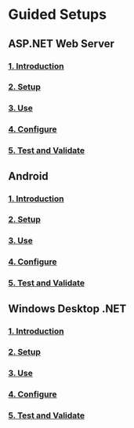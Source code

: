 # Guided Setups
## ASP.NET Web Server
### [1. Introduction](active-directory-serversidewebapp-aspnetwebappowin-intro.md)
### [2. Setup](active-directory-serversidewebapp-aspnetwebappowin-setup.md)
### [3. Use](active-directory-serversidewebapp-aspnetwebappowin-use.md)
### [4. Configure](active-directory-serversidewebapp-aspnetwebappowin-configure.md)
### [5. Test and Validate](active-directory-serversidewebapp-aspnetwebappowin-test.md)
## Android
### [1. Introduction](active-directory-mobileanddesktopapp-android-intro.md)
### [2. Setup](active-directory-mobileanddesktopapp-android-setup.md)
### [3. Use](active-directory-mobileanddesktopapp-android-use.md)
### [4. Configure](active-directory-mobileanddesktopapp-android-configure.md)
### [5. Test and Validate](active-directory-mobileanddesktopapp-android-test.md)
## Windows Desktop .NET
### [1. Introduction](active-directory-mobileanddesktopapp-android-intro.md)
### [2. Setup](active-directory-mobileanddesktopapp-android-setup.md)
### [3. Use](active-directory-mobileanddesktopapp-android-use.md)
### [4. Configure](active-directory-mobileanddesktopapp-android-configure.md)
### [5. Test and Validate](active-directory-mobileanddesktopapp-android-test.md)